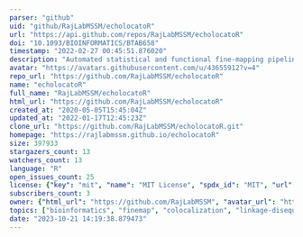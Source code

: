 ```yaml
---
parser: "github"
uid: "github/RajLabMSSM/echolocatoR"
url: "https://api.github.com/repos/RajLabMSSM/echolocatoR"
doi: "10.1093/BIOINFORMATICS/BTAB658"
timestamp: "2022-02-27 00:45:51.876020"
description: "Automated statistical and functional fine-mapping pipeline with extensive API access to datasets."
avatar: "https://avatars.githubusercontent.com/u/43655912?v=4"
repo_url: "https://github.com/RajLabMSSM/echolocatoR"
name: "echolocatoR"
full_name: "RajLabMSSM/echolocatoR"
html_url: "https://github.com/RajLabMSSM/echolocatoR"
created_at: "2020-05-05T15:45:04Z"
updated_at: "2022-01-17T12:45:23Z"
clone_url: "https://github.com/RajLabMSSM/echolocatoR.git"
homepage: "https://rajlabmssm.github.io/echolocatoR"
size: 397933
stargazers_count: 13
watchers_count: 13
language: "R"
open_issues_count: 25
license: {"key": "mit", "name": "MIT License", "spdx_id": "MIT", "url": "https://api.github.com/licenses/mit", "node_id": "MDc6TGljZW5zZTEz"}
subscribers_count: 3
owner: {"html_url": "https://github.com/RajLabMSSM", "avatar_url": "https://avatars.githubusercontent.com/u/43655912?v=4", "login": "RajLabMSSM", "type": "Organization"}
topics: ["bioinformatics", "finemap", "colocalization", "linkage-disequilibrium", "gwas", "qtl", "variant-annotation", "echoverse"]
date: "2023-10-21 14:19:38.879473"
---
```

